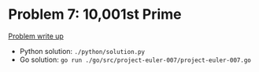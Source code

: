# Problem 7: 10,001st Prime

[Problem write up](https://projecteuler.net/problem=7)

- Python solution: `./python/solution.py`
- Go solution: `go run ./go/src/project-euler-007/project-euler-007.go`
